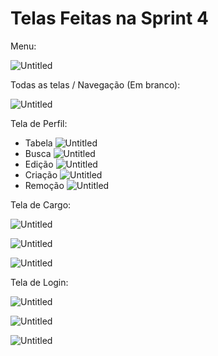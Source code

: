 # Telas Feitas na Sprint 4

Menu:

![Untitled](<../images/telassprint4%20(7).png>)

Todas as telas / Navegação (Em branco):

![Untitled](<../images/telassprint4%20(1).png>)

Tela de Perfil:

- Tabela
  ![Untitled](<../images/telassprint4%20(2).png>)
- Busca
  ![Untitled](<../images/telassprint4%20(3).png>)
- Edição
  ![Untitled](<../images/telassprint4%20(4).png>)
- Criação
  ![Untitled](<../images/telassprint4%20(5).png>)
- Remoção
  ![Untitled](<../images/telassprint4%20(6).png>)

Tela de Cargo:

![Untitled](<../images/telassprint4%20(8).png>)

![Untitled](<../images/telassprint4%20(9).png>)

![Untitled](<../images/telassprint4%20(10).png>)

Tela de Login:

![Untitled](<../images/TelaLogin%20(1).png>)

![Untitled](<../images/TelaLogin%20(2).png>)

![Untitled](<../images/TelaLogin%20(3).png>)
